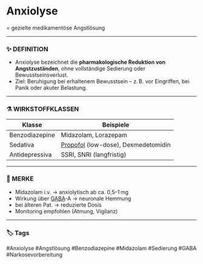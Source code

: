 # Anxiolyse  
= gezielte medikamentöse Angstlösung

---

### ✨ DEFINITION

- Anxiolyse bezeichnet die **pharmakologische Reduktion von Angstzuständen**, ohne vollständige Sedierung oder Bewusstseinsverlust.  
- Ziel: Beruhigung bei erhaltenem Bewusstsein – z. B. vor Eingriffen, bei Panik oder akuter Belastung.

---

### ⚗️ WIRKSTOFFKLASSEN

| Klasse         | Beispiele                                          |
| -------------- | -------------------------------------------------- |
| Benzodiazepine | Midazolam, Lorazepam                               |
| Sedativa       | [Propofol](Propofol.md) (low-dose), Dexmedetomidin |
| Antidepressiva | SSRI, SNRI (langfristig)                           |

---

### 📌 MERKE
- Midazolam i.v. 
	→ anxiolytisch ab ca. 0,5–1 mg  
- Wirkung über [GABA](GABA.md)-A 
	→ neuronale Hemmung  
- bei älteren Pat. 
	→ reduzierte Dosis  
- Monitoring empfohlen (Atmung, Vigilanz)

---

### 🏷️ Tags
#Anxiolyse #Angstlösung #Benzodiazepine #Midazolam #Sedierung #GABA #Narkosevorbereitung